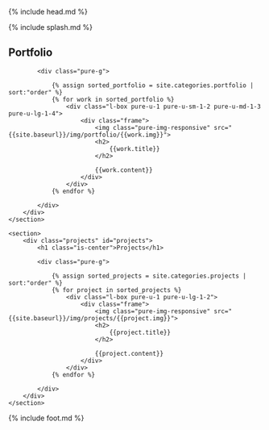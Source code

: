 {% include head.md %}

{% include splash.md %}

<div class="content-wrapper">
    <section>
        <div class="portfolio" id="portfolio">
            <h1 class="is-center">Portfolio</h1>

            <div class="pure-g">
                
                {% assign sorted_portfolio = site.categories.portfolio | sort:"order" %}
                {% for work in sorted_portfolio %}
                    <div class="l-box pure-u-1 pure-u-sm-1-2 pure-u-md-1-3 pure-u-lg-1-4">
                        <div class="frame">
                            <img class="pure-img-responsive" src="{{site.baseurl}}/img/portfolio/{{work.img}}">
                            <h2>
                                {{work.title}}
                            </h2>
                            
                            {{work.content}}
                        </div>
                    </div>
                {% endfor %}
                
            </div>
        </div>
    </section>
    
    <section>
        <div class="projects" id="projects">
            <h1 class="is-center">Projects</h1>

            <div class="pure-g">
            
                {% assign sorted_projects = site.categories.projects | sort:"order" %}
                {% for project in sorted_projects %}
                    <div class="l-box pure-u-1 pure-u-lg-1-2">
                        <div class="frame">
                            <img class="pure-img-responsive" src="{{site.baseurl}}/img/projects/{{project.img}}">
                            <h2>
                                {{project.title}}
                            </h2>
                            
                            {{project.content}}
                        </div>
                    </div>
                {% endfor %}
                
            </div>
        </div>
    </section>
</div>

<script type="text/javascript" src="{{site.baseurl}}/js/smooth-scroll.min.js"></script>
<script type="text/javascript">
    (function() {
        var header = document.getElementById("header");
        var headerHeight = getHeaderHeight();
 
        function getHeaderHeight() {
            //return header.getBoundingClientRect().height;
            var position = header.getBoundingClientRect();
            return position.height;
        }
 
        var scroll = new SmoothScroll('a[href*="#"]', {
            // Speed & Easing
            speed: 500, // Integer. How fast to complete the scroll in milliseconds
            offset: headerHeight // Integer or Function returning an integer. How far to offset the scrolling anchor location in pixels
        });
 
        window.onresize = function(event) {
            headerHeight = getHeaderHeight();
        };
    })();
</script>
<script type="text/javascript">
    (function() {
        'use strict';
 
        var windowHeight = calculateHeight();
        
        var sections = document.querySelectorAll('section [id]');
        var navLinks = document.querySelectorAll('nav div a[href^="{{site.baseurl}}/#"]');
        
        function getClosestSection() {
            var index = -1;
            var max = 0;
            for(var i = 0, n = sections.length; i < n; i++) {
                var percentage = getPercentage(sections[i]);
                
                if(percentage <= 0) {
                    continue;
                }
                
                if(index == -1 || percentage > max) {
                    index = i;
                    max = percentage;
                }
            }
            
            for(var i = 0, n = navLinks.length; i < n; i++) {
                navLinks[i].classList.remove('is-selected');
            }
 
            if(index == -1) {
                return;
            }
            
            selectLink(sections[index].id);
        }
        
        function getPercentage(element) {
            var position = element.getBoundingClientRect();
            
            var top = Math.max(0, position.top);
            var bottom = Math.min(windowHeight, position.bottom);
            if(position.top > windowHeight || position.bottom < 0) {
                return 0;
            }
            
            return (bottom - top) / windowHeight;
        }
        
        function selectLink(id) {
            for(var i = 0, n = navLinks.length; i < n; i++) {
                var element = navLinks[i];
                
                if(element.href.split("#")[1] == id) {
                    element.classList.add('is-selected');
                }
            }
        }
        
        function calculateHeight() {
            var w = window,
                d = document,
                e = d.documentElement,
                g = d.getElementsByTagName('body')[0],
                y = w.innerHeight|| e.clientHeight|| g.clientHeight;
            
            return y;
        }
        
        window.onresize = function(event) {
            windowHeight = calculateHeight();
            getClosestSection();
        };
        
        window.onscroll = function(event) {
            getClosestSection();
        };
    })();
</script>
<script type="text/javascript">
(function() {
    var frames = document.getElementsByClassName("frame");
    
    for(var i = 0, n = frames.length; i < n; i++) {
        var degrees = Math.random() * 3 - 1.5;
        
        frames[i].setAttribute("style", "-ms-transform: rotate(" + degrees + "deg);");
        frames[i].setAttribute("style", "-webkit-transform: rotate(" + degrees + "deg);");
        frames[i].setAttribute("style", "transform: rotate(" + degrees + "deg);");
    }
})();
</script>

{% include foot.md %}